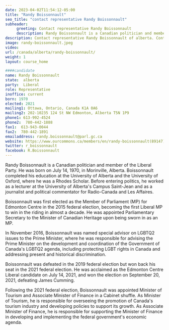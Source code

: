```yaml
---
date: 2023-04-02T11:54:12-05:00
title: "Randy Boissonnault"
seo_title: "contact representative Randy Boissonnault"
subheader:
     greeting: Contact representative Randy Boissonnault
     description: Randy Boissonnault is a Canadian politician and member of the Liberal Party. He was born on July 14, 1970, in Morinville, Alberta. 
description: Contact representative Randy Boissonnault of alberta. Contact information for Randy Boissonnault includes email address, phone number, and mailing address.
image: randy-boissonnault.jpeg
video:
url: /canada/alberta/randy-boissonnault/
weight: 1
layout: course_home

####candidate
name: Randy Boissonnault
state:	alberta
party:	Liberal
role: Representative
inoffice: current
born: 1970
elected: 2021
mailing1: Ottawa, Ontario, Canada K1A 0A6
mailing2: 202-10235 124 St NW Edmonton, Alberta T5N 1P9
phone1:	613-992-4524
phone2:  780-442-1888
fax1:  613-943-0044
fax2:  780-442-1891
emailaddress: randy.boissonnault@parl.gc.ca
website: https://www.ourcommons.ca/members/en/randy-boissonnault(89147)
twitter: r_boissonnault
facebook: R.Boissonnault
---
```


Randy Boissonnault is a Canadian politician and member of the Liberal Party. He was born on July 14, 1970, in Morinville, Alberta. Boissonnault completed his education at the University of Alberta and the University of Oxford, where he was a Rhodes Scholar. Before entering politics, he worked as a lecturer at the University of Alberta's Campus Saint-Jean and as a journalist and political commentator for Radio-Canada and Les Affaires.

Boissonnault was first elected as the Member of Parliament (MP) for Edmonton Centre in the 2015 federal election, becoming the first Liberal MP to win in the riding in almost a decade. He was appointed Parliamentary Secretary to the Minister of Canadian Heritage upon being sworn in as an MP.

In November 2016, Boissonnault was named special advisor on LGBTQ2 issues to the Prime Minister, where he was responsible for advising the Prime Minister on the development and coordination of the Government of Canada's LGBTQ2 agenda, including protecting LGBT rights in Canada and addressing present and historical discrimination.

Boissonnault was defeated in the 2019 federal election but won back his seat in the 2021 federal election. He was acclaimed as the Edmonton Centre Liberal candidate on July 14, 2021, and won the election on September 20, 2021, defeating James Cumming.

Following the 2021 federal election, Boissonnault was appointed Minister of Tourism and Associate Minister of Finance in a Cabinet shuffle. As Minister of Tourism, he is responsible for overseeing the promotion of Canada's tourism industry and developing policies to support its growth. As Associate Minister of Finance, he is responsible for supporting the Minister of Finance in developing and implementing the federal government's economic agenda.
